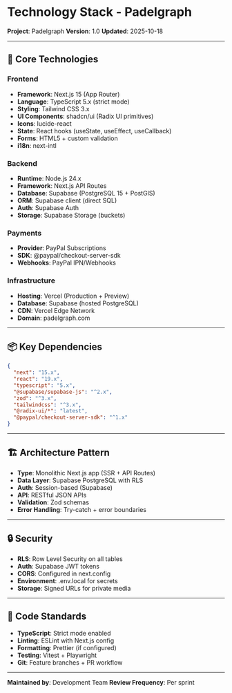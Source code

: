 # Technology Stack - Padelgraph

**Project**: Padelgraph
**Version**: 1.0
**Updated**: 2025-10-18

---

## 🎯 Core Technologies

### Frontend
- **Framework**: Next.js 15 (App Router)
- **Language**: TypeScript 5.x (strict mode)
- **Styling**: Tailwind CSS 3.x
- **UI Components**: shadcn/ui (Radix UI primitives)
- **Icons**: lucide-react
- **State**: React hooks (useState, useEffect, useCallback)
- **Forms**: HTML5 + custom validation
- **i18n**: next-intl

### Backend
- **Runtime**: Node.js 24.x
- **Framework**: Next.js API Routes
- **Database**: Supabase (PostgreSQL 15 + PostGIS)
- **ORM**: Supabase client (direct SQL)
- **Auth**: Supabase Auth
- **Storage**: Supabase Storage (buckets)

### Payments
- **Provider**: PayPal Subscriptions
- **SDK**: @paypal/checkout-server-sdk
- **Webhooks**: PayPal IPN/Webhooks

### Infrastructure
- **Hosting**: Vercel (Production + Preview)
- **Database**: Supabase (hosted PostgreSQL)
- **CDN**: Vercel Edge Network
- **Domain**: padelgraph.com

---

## 📦 Key Dependencies

```json
{
  "next": "15.x",
  "react": "19.x",
  "typescript": "5.x",
  "@supabase/supabase-js": "^2.x",
  "zod": "^3.x",
  "tailwindcss": "^3.x",
  "@radix-ui/*": "latest",
  "@paypal/checkout-server-sdk": "^1.x"
}
```

---

## 🏗️ Architecture Pattern

- **Type**: Monolithic Next.js app (SSR + API Routes)
- **Data Layer**: Supabase PostgreSQL with RLS
- **Auth**: Session-based (Supabase)
- **API**: RESTful JSON APIs
- **Validation**: Zod schemas
- **Error Handling**: Try-catch + error boundaries

---

## 🔒 Security

- **RLS**: Row Level Security on all tables
- **Auth**: Supabase JWT tokens
- **CORS**: Configured in next.config
- **Environment**: .env.local for secrets
- **Storage**: Signed URLs for private media

---

## 📝 Code Standards

- **TypeScript**: Strict mode enabled
- **Linting**: ESLint with Next.js config
- **Formatting**: Prettier (if configured)
- **Testing**: Vitest + Playwright
- **Git**: Feature branches + PR workflow

---

**Maintained by**: Development Team
**Review Frequency**: Per sprint
